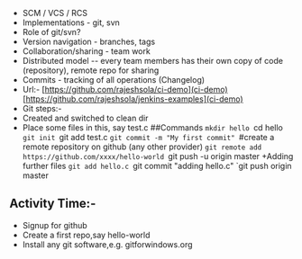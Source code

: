 + SCM / VCS / RCS
+ Implementations - git, svn
+ Role of git/svn? 
+ Version navigation - branches, tags
+ Collaboration/sharing - team work
+ Distributed model -- every team members has their own copy of code (repository), remote repo for sharing
+ Commits - tracking of all operations (Changelog)
+ Url:- [https://github.com/rajeshsola/ci-demo](ci-demo)
[https://github.com/rajeshsola/jenkins-examples](ci-demo)
+ Git steps:-
+ Created and switched to clean dir
+ Place some files in this, say test.c
##Commands
		`mkdir hello
		`cd hello
		`git init
		`git add test.c
		`git commit -m "My first commit"
		`#create a remote repository on github (any other provider)
		`git remote add https://github.com/xxxx/hello-world
		`git push -u origin master
+Adding further files
		`git add hello.c
		`git commit  "adding hello.c"
		`git push origin master
## Activity Time:- 
+ Signup for github 
+ Create a first repo,say hello-world
+ Install any git software,e.g.      gitforwindows.org

